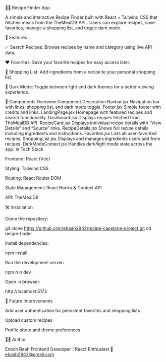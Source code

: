 🧑‍🍳 Recipe Finder App

A simple and interactive Recipe Finder built with React + Tailwind CSS that fetches meals from the TheMealDB API
.
Users can explore recipes, save favorites, manage a shopping list, and toggle dark mode.

🚀 Features

✅ Search Recipes:
Browse recipes by name and category using live API data.

❤️ Favorites:
Save your favorite recipes for easy access later.

🛒 Shopping List:
Add ingredients from a recipe to your personal shopping list.

🌙 Dark Mode:
Toggle between light and dark themes for a better viewing experience.

🧩 Components Overview
Component Description
Navbar.jsx Navigation bar with links, shopping list, and dark mode toggle.
Footer.jsx Simple footer with credits and links.
LandingPage.jsx Homepage with featured recipes and search functionality.
Dashboard.jsx Displays recipes fetched from TheMealDB API.
RecipeCard.jsx Displays individual recipe details with “View Details” and “Source” links.
RecipeDetails.jsx Shows full recipe details including ingredients and instructions.
Favorites.jsx Lists all user-favorited recipes.
ShoppingList.jsx Displays and manages ingredients users add from recipes.
DarkModeContext.jsx Handles dark/light mode state across the app.
⚙️ Tech Stack

Frontend: React (Vite)

Styling: Tailwind CSS

Routing: React Router DOM

State Management: React Hooks & Context API

API: TheMealDB

🛠️ Installation

Clone the repository:

git clone https://github.com/ebaah2942/recipe-capstone-project.git
cd recipe-finder

Install dependencies:

npm install

Run the development server:

npm run dev

Open in browser:

http://localhost:5173

🌈 Future Improvements

Add user authentication for persistent favorites and shopping lists

Upload custom recipes

Profile photo and theme preferences

🧑‍💻 Author

Enoch Baah
Frontend Developer | React Enthusiast
📧 ebaah2942@gmail.com
